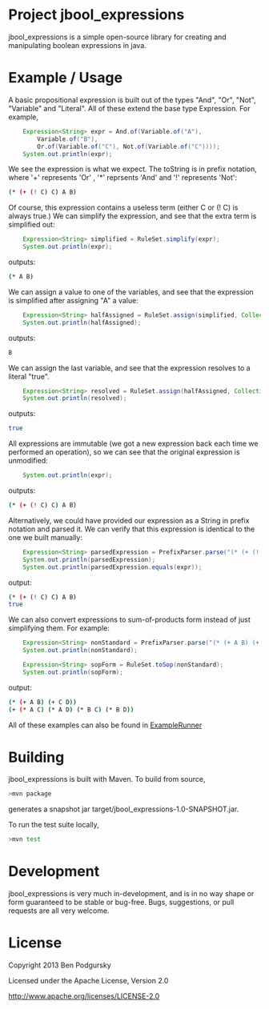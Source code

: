 Project jbool_expressions
========

jbool_expressions is a simple open-source library for creating and manipulating boolean expressions in java.

Example / Usage
====

A basic propositional expression is built out of the types "And", "Or", "Not", "Variable" and "Literal".  All of these extend the base type Expression.  For example,

```java
    Expression<String> expr = And.of(Variable.of("A"),
        Variable.of("B"),
        Or.of(Variable.of("C"), Not.of(Variable.of("C"))));
    System.out.println(expr);
```
We see the expression is what we expect.  The toString is in prefix notation, where '+' represents 'Or' , '*' reprsents 'And' and '!' represents 'Not':

```bash
(* (+ (! C) C) A B)
```

Of course, this expression contains a useless term (either C or (! C) is always true.)  We can simplify the expression, and see that the extra term is simplified out:

```java
    Expression<String> simplified = RuleSet.simplify(expr);
    System.out.println(expr);
```
outputs:

```bash
(* A B)
```

We can assign a value to one of the variables, and see that the expression is simplified after assigning "A" a value:

```java
    Expression<String> halfAssigned = RuleSet.assign(simplified, Collections.singletonMap("A", true));
    System.out.println(halfAssigned);
```
outputs:

```bash
B
```

We can assign the last variable, and see that the expression resolves to a literal "true".

```java
    Expression<String> resolved = RuleSet.assign(halfAssigned, Collections.singletonMap("B", true));
    System.out.println(resolved);
```
outputs:

```bash
true
```

All expressions are immutable (we got a new expression back each time we performed an operation), so we can see that the original expression is unmodified:

```java
    System.out.println(expr);
```
outputs:
```bash
(* (+ (! C) C) A B)
```

Alternatively, we could have provided our expression as a String in prefix notation and parsed it.  We can verify that this expression is identical to the one we built manually:

```java
    Expression<String> parsedExpression = PrefixParser.parse("(* (+ (! C) C) A B)");
    System.out.println(parsedExpression);
    System.out.println(parsedExpression.equals(expr));
```
output:
```bash
(* (+ (! C) C) A B)
true
```

We can also convert expressions to sum-of-products form instead of just simplifying them.  For example:

```java
    Expression<String> nonStandard = PrefixParser.parse("(* (+ A B) (+ C D))");
    System.out.println(nonStandard);

    Expression<String> sopForm = RuleSet.toSop(nonStandard);
    System.out.println(sopForm);
```

output:

```bash
(* (+ A B) (+ C D))
(+ (* A C) (* A D) (* B C) (* B D))
```

All of these examples can also be found in [ExampleRunner](https://github.com/bpodgursky/jbool_expressions/blob/master/src/main/java/jbool_expressions/example/ExampleRunner.java)

Building
====

jbool_expressions is built with Maven.  To build from source,

```bash
>mvn package
```

generates a snapshot jar target/jbool_expressions-1.0-SNAPSHOT.jar.

To run the test suite locally,

```bash
>mvn test
```

Development
====

jbool_expressions is very much in-development, and is in no way shape or form guaranteed to be stable or bug-free.  Bugs, suggestions, or pull requests are all very welcome.

License
====
Copyright 2013 Ben Podgursky

Licensed under the Apache License, Version 2.0

http://www.apache.org/licenses/LICENSE-2.0

